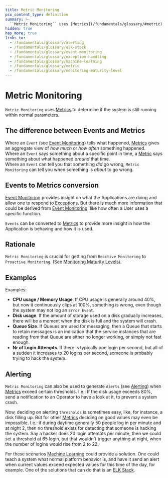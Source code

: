 ```yaml
---
title: Metric Monitoring
pcx_content_type: definition
summary: >-
  ``Metric Monitoring`` uses [Metrics](/fundamentals/glossary/#metric) to determine if the system is still running within normal parameters.
hidden: true
has_more: true
links_to:
  - /fundamentals/glossary/alerting
  - /fundamentals/glossary/elk-stack
  - /fundamentals/glossary/event-monitoring
  - /fundamentals/glossary/exception-handling
  - /fundamentals/glossary/machine-learning
  - /fundamentals/glossary/metric
  - /fundamentals/glossary/monitoring-maturity-level
---
```


# Metric Monitoring

`Metric Monitoring` uses [Metrics](/fundamentals/glossary/metric) to determine if the system is still running within normal parameters.

## The difference between Events and Metrics

Where an `Event` (see [Event Monitoring](/fundamentals/glossary/event-monitoring)) tells what happened, [Metrics](/fundamentals/glossary/metric) gives an aggregate view of _how much_ or _how often_ something happened.  
Where an `Event` says something about a specific point in time, a [Metric](/fundamentals/glossary/metric) says something about what happened _around_ that time.  
Where an `Event` can tell you that something _did_ go wrong, `Metric Monitoring` can tell you when something is _about_ to go wrong.

## Events to Metrics conversion

[Event Monitoring](/fundamentals/glossary/event-monitoring) provides insight on what the Applications are doing and allow one to respond to [Exceptions](/fundamentals/glossary/exception-handling). But there is much more information that could be derived from [Event Monitoring](/fundamentals/glossary/event-monitoring), like how often a User uses a specific function.

`Events` can be converted to [Metrics](/fundamentals/glossary/metric) to provide more insight in how the Application is behaving and how it is used.

## Rationale

`Metric Monitoring` is crucial for getting from `Reactive Monitoring` to `Proactive Monitoring`. (See [Monitoring Maturity Levels](/fundamentals/glossary/monitoring-maturity-level)).

## Examples

Examples:

- **CPU usage / Memory Usage**. If CPU usage is generally around 40%, but now it continuously clips at 100%, something is wrong, even though the system may not log an `Error Event`.
- **Disk usage**. If the amount of storage used on a disk gradually increases, there will be a moment when the disk is full and the system will crash.
- **Queue Size**. If Queues are used for messaging, then a Queue that starts to retain messages is an indication that the service instances that are reading from that Queue are either no longer working, or simply not fast enough.
- **Nr of Login Attempts**. If there is typically one login per second, but all of a sudden it increases to 20 logins per second, someone is probably trying to hack the system.

## Alerting

`Metric Monitoring` can also be used to generate `Alerts` (see [Alerting](/fundamentals/glossary/alerting)) when [Metrics](/fundamentals/glossary/metric) exceed certain thresholds. I.e.: If the disk usage exceeds 80%, send a notification to an Operator to have a look at it, to prevent a system crash.

Now, deciding on alerting `thresholds` is sometimes easy, like, for instance, a disk filling up. But for other [Metrics](/fundamentals/glossary/metric) deciding on good values may even be impossible. I.e.: if during daytime generally 50 people log in per minute and at night 2, then no threshold exists for detecting that someone is hacking the system. Say a hacker does 20 login attempts per minute, then we could set a threshold at 65 login, but that wouldn't trigger anything at night, when the number of logins would rise from 2 to 22.

For these scenarios [Machine Learning](/fundamentals/glossary/machine-learning) could provide a solution. One could teach a system what normal platform behavior is, and have it send an alert when current values exceed expected values for this time of the day, for example. One of the solutions that can do that is an [ELK Stack](/fundamentals/glossary/elk-stack).
